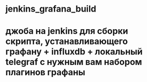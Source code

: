 # jenkins_grafana_build
# джоба на jenkins для сборки скрипта, устанавливающего графану + influxdb + локальный telegraf с нужным вам набором плагинов графаны
